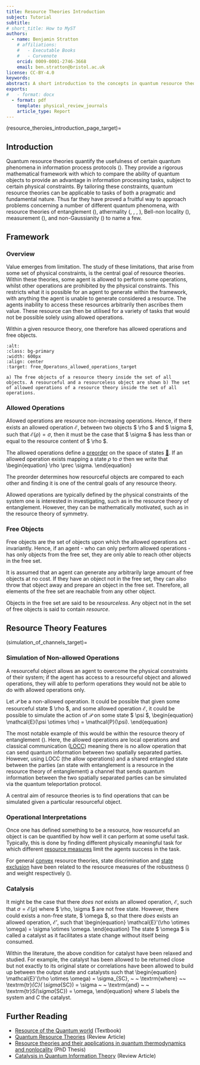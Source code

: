 ```yaml
---
title: Resource Theories Introduction
subject: Tutorial
subtitle: 
# short_title: How to MyST
authors:
  - name: Benjamin Stratton
    # affiliations:
    #   - Executable Books
    #   - Curvenote
    orcid: 0009-0001-2746-3668
    email: ben.stratton@bristol.ac.uk
license: CC-BY-4.0
keywords:  
abstract: A short introduction to the concepts in quantum resource theories.
exports:
#   - format: docx
  - format: pdf
    template: physical_review_journals
    article_type: Report
---
```

(resource_theroies_introduction_page_target)=
## Introduction 

Quantum resource theories quantify the usefulness of certain quantum phenomena in information process protocols ([](10.1103/RevModPhys.91.025001)). They provide a rigorous mathematical framework with which to compare the ability of quantum objects to provide an advantage in information processing tasks, subject to certain physical constraints. By tailoring these constraints, quantum resource theories can be applicable to tasks of both a pragmatic and fundamental nature. Thus far they have proved a fruitful way to approach problems concerning a number of different quantum phenomena, with resource theories of entanglement ([](10.1103/RevModPhys.81.865)), athermality ([](10.1088/1751-8113/49/14/143001), [](10.1038/ncomms3059), [](10.1016/j.physrep.2015.04.003), [](10.1088/1361-6633/ab46e5)), Bell-non locality ([](10.1103/RevModPhys.86.419)), measurement ([](10.1103/physrevlett.122.140403)),  and non-Gaussianity ([](10.1103/RevModPhys.84.621)) to name a few. 

## Framework

### Overview

Value emerges from limitation. The study of these limitations, that arise from some set of physical constraints, is the central goal of resource theories. Within these theories, some agent is allowed to perform some operations, whilst other operations are prohibited by the physical constraints. This restricts what it is possible for an agent to generate within the framework, with anything the agent is unable to generate considered a resource. The agents inability to access these resources arbitrarily then ascribes them value. These resource can then be utilised for a variety of tasks that would not be possible solely using allowed operations.  

Within a given resource theory, one therefore has allowed operations and free objects.

```{figure} resourceTheories_introduction_1.png
:alt: 
:class: bg-primary
:width: 600px
:align: center
:target: free_Operatons_allowed_operations_target

a) The free objects of a resource theory inside the set of all objects. A resourceful and a resourceless object are shown b) The set of allowed operations of a resource theory inside the set of all operations.  
```

### Allowed Operations

Allowed operations are resource non-increasing operations. Hence, if there exists an allowed operation $\mathcal{E}$, between two objects $ \rho $ and $ \sigma $, such that $\mathcal{E}(\rho)=\sigma$, then it must be the case that $ \sigma $ has less than or equal to the resource content of $ \rho $. 

The allowed operations define a [preorder](#pre_order_conditions_target) on the space of states [💭](#myDefinitionofPreOrder). If an allowed operation exists mapping a state $\rho$ to $\sigma$ then we write that 
\begin{equation}
    \rho \prec \sigma.
\end{equation}

The preorder determines how resourceful objects are compared to each other and finding it is one of the central goals of any resource theory. 

Allowed operations are typically defined by the physical constraints of the system one is interested in investigating, such as in the resource theory of entanglement. However, they can be mathematically motivated, such as in the resource theory of symmetry.

### Free Objects

Free objects are the set of objects upon which the allowed operations act invariantly. Hence, if an agent - who can only perform allowed operations - has only objects from the free set, they are only able to reach other objects in the free set. 

It is assumed that an agent can generate any arbitrarily large amount of free objects at no cost. If they have an object not in the free set, they can also throw that object away and prepare an object in the free set. Therefore, all elements of the free set are reachable from any other object.  

Objects in the free set are said to be *resourceless*. Any object not in the set of free objects is said to contain *resource*.

## Resource Theory Features
(simulation_of_channels_target)=
### Simulation of Non-allowed Operations 

A resourceful object allows an agent to overcome the physical constraints of their system; if the agent has access to a resourceful object and allowed operations, they will able to perform operations they would not be able to do with allowed operations only. 

Let $\mathcal{P}$ be a non-allowed operation. It could be possible that given some resourceful state $ \rho $, and some allowed operation $\mathcal{E}$, it could be possible to simulate the action of $\mathcal{P}$ on some state $ \psi $, 
\begin{equation}
\mathcal{E}(\psi \otimes \rho) = \mathcal{P}(\psi).
\end{equation}

The most notable example of this would be within the resource theory of entanglement ([](https://link.aps.org/doi/10.1103/RevModPhys.81.865)). Here, the allowed operations are local operations and classical communication ([LOCC](https://en.wikipedia.org/wiki/LOCC)) meaning there is no allow operation that can send quantum information between two spatially separated parties. However, using LOCC (the allow operations) and a shared entangled state between the parties (an state with entanglement is a resource in the resource theory of entanglement) a channel that sends quantum information between the two spatially separated parties can be simulated via the quantum teleportation protocol. 

A central aim of resource theories is to find operations that can be simulated given a particular resourceful object. 

### Operational Interpretations

Once one has defined something to be a resource, how resourceful an object is can be quantified by how well it can perform at some useful task. Typically, this is done by finding different physically meaningful task for which different [resource measures](#quantifying_resource_page_target) limit the agents success in the task. 

For general [convex](#convex_sets_target) resource theories, state discrimination and [state exclusion](#state_exclusion_page_target) have been related to the resource measures of the robustness ([](https://link.aps.org/doi/10.1103/PhysRevX.9.031053)) and weight respectively ([](https://link.aps.org/doi/10.1103/PhysRevLett.125.110402)). 

### Catalysis 

It might be the case that there *does not* exists an allowed operation, $\mathcal{E}$, such that $\sigma = \mathcal{E}(\rho)$ where $ \rho, \sigma $ are not free state. However, there could exists a non-free state, $ \omega $, so that there *does* exists an allowed operation, $\mathcal{E}'$, such that 
\begin{equation}
\mathcal{E}'(\rho \otimes \omega) = \sigma \otimes \omega. 
\end{equation}
The state $ \omega $ is called a catalyst as it facilitates a state change without itself being consumed. 

Within the literature, the above condition for catalyst have been relaxed and studied. For example, the catalyst has been allowed to be returned close but not exactly to its original state or correlations have been allowed to build up between the output state and catalysts such that
\begin{equation}
\mathcal{E}'(\rho \otimes \omega) = \sigma_{SC}, ~ ~ \textrm{where} ~~ \textrm{tr}_{C}( \sigma_{SC}) = \sigma ~ ~ \textrm{and} ~ ~ \textrm{tr}_S(\sigma_{SC}) = \omega,
\end{equation}
where $S$ labels the system and $C$ the catalyst. 

## Further Reading

- [Resource of the Quantum world](https://doi.org/10.48550/arXiv.2402.05474) (Textbook)
- [Quantum Resource Theories](10.1103/RevModPhys.91.025001) (Review Article)
- [Resource theories and their applications in quantum thermodynamics and nonlocality](https://research-information.bris.ac.uk/en/studentTheses/resource-theories-and-their-applications-in-quantum-thermodynamic) (PhD Thesis)
- [Catalysis in Quantum Information Theory](
https://doi.org/10.48550/arXiv.2306.00798
) (Review Article)
